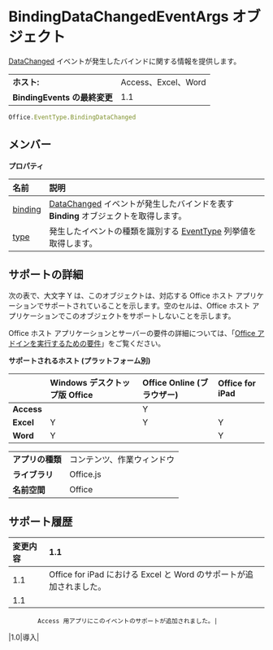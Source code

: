 
# BindingDataChangedEventArgs オブジェクト
[DataChanged](../../reference/shared/binding.bindingdatachangedevent.md) イベントが発生したバインドに関する情報を提供します。

|||
|:-----|:-----|
|**ホスト:**|Access、Excel、Word|
|**BindingEvents の最終変更**|1.1|

```js
Office.EventType.BindingDataChanged
```


## メンバー


**プロパティ**


|**名前**|**説明**|
|:-----|:-----|
|[binding](../../reference/shared/binding.bindingdatachangedeventargs.binding.md)|[DataChanged](../../reference/shared/binding.md) イベントが発生したバインドを表す**Binding** オブジェクトを取得します。|
|[type](../../reference/shared/binding.bindingdatachangedeventargs.type.md)|発生したイベントの種類を識別する [EventType](../../reference/shared/eventtype-enumeration.md) 列挙値を取得します。|

## サポートの詳細


次の表で、大文字 Y は、このオブジェクトは、対応する Office ホスト アプリケーションでサポートされていることを示します。空のセルは、Office ホスト アプリケーションでこのオブジェクトをサポートしないことを示します。

Office ホスト アプリケーションとサーバーの要件の詳細については、「[Office アドインを実行するための要件](../../docs/overview/requirements-for-running-office-add-ins.md)」をご覧ください。


**サポートされるホスト (プラットフォーム別)**


||**Windows デスクトップ版 Office**|**Office Online (ブラウザー)**|**Office for iPad**|
|:-----|:-----|:-----|:-----|
|**Access**||Y||
|**Excel**|Y|Y|Y|
|**Word**|Y||Y|

|||
|:-----|:-----|
|**アプリの種類**|コンテンツ、作業ウィンドウ|
|**ライブラリ**|Office.js|
|**名前空間**|Office|

## サポート履歴




|**変更内容**|**1.1**|
|:-----|:-----|
|1.1|Office for iPad における Excel と Word のサポートが追加されました。|
|1.1|
            Access 用アプリにこのイベントのサポートが追加されました。|
|1.0|導入|
